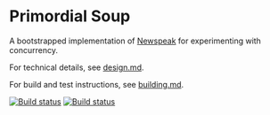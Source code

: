 # Primordial Soup

A bootstrapped implementation of [Newspeak](http://newspeaklanguage.org) for experimenting with concurrency.

For technical details, see [design.md](docs/design.md).

For build and test instructions, see [building.md](docs/building.md).

[![Build status](https://travis-ci.org/rmacnak/primordialsoup.svg?branch=master)](https://travis-ci.org/rmacnak/primordialsoup)
[![Build status](https://ci.appveyor.com/api/projects/status/vxhbrcci60x82xq4?svg=true)](https://ci.appveyor.com/project/rmacnak/primordialsoup)
